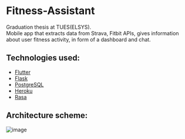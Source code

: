 # Fitness-Assistant
Graduation thesis at TUES(ELSYS). <br>
Mobile app that extracts data from Strava, Fitbit APIs, gives information about user fitness activity, in form of a dashboard and chat.

## Technologies used:
- [Flutter](https://flutter.dev/)
- [Flask](https://flask.palletsprojects.com/)
- [PostgreSQL](https://www.postgresql.org/)
- [Heroku](https://www.heroku.com/)
- [Rasa](https://rasa.com/)

## Architecture scheme:<br>
![image](https://imgtr.ee/images/2023/03/17/qDTfV.png)
